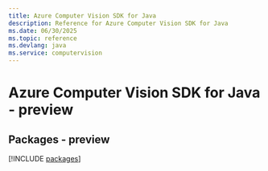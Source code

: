 ```yaml
---
title: Azure Computer Vision SDK for Java
description: Reference for Azure Computer Vision SDK for Java
ms.date: 06/30/2025
ms.topic: reference
ms.devlang: java
ms.service: computervision
---
```

# Azure Computer Vision SDK for Java - preview
## Packages - preview
[!INCLUDE [packages](computer-vision-index.md)]